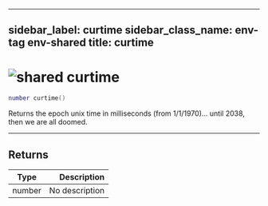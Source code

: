 ---
sidebar_label: curtime
sidebar_class_name: env-tag env-shared
title: curtime
------

# <img src='/img/wiki/shared.png' alt='shared' data-tag='env-tag' /> curtime

```lua
number curtime()
```

Returns the epoch unix time in milliseconds (from 1/1/1970)... until 2038, then we are all doomed.<br/>

-----------------
## Returns

| Type   | Description |
| ------ | ----------: |
| number | No description |

